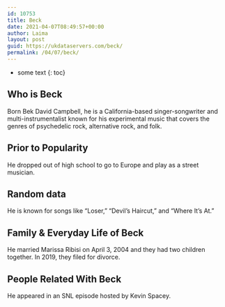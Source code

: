 ```yaml
---
id: 10753
title: Beck
date: 2021-04-07T08:49:57+00:00
author: Laima
layout: post
guid: https://ukdataservers.com/beck/
permalink: /04/07/beck/
---
```


* some text
{: toc}


## Who is Beck
                  
                  
                  
Born Bek David Campbell, he is a California-based singer-songwriter and multi-instrumentalist known for his experimental music that covers the genres of psychedelic rock, alternative rock, and folk.
                  
              
            
              
            
                
                
                
## Prior to Popularity
                  
                  
                  
He dropped out of high school to go to Europe and play as a street musician.
                  
              
            
              
            
                
                
                
## Random data
                  
                  
                  
He is known for songs like &#8220;Loser,&#8221; &#8220;Devil&#8217;s Haircut,&#8221; and &#8220;Where It&#8217;s At.&#8221;
                  
              
            
              
            
                
                
                
## Family & Everyday Life of Beck
                  
                  
                  
He married Marissa Ribisi on April 3, 2004 and they had two children together. In 2019, they filed for divorce. 
                  
              
            
              
            
                
                
                
## People Related With Beck
                  
                  
                  
He appeared in an SNL episode hosted by Kevin Spacey.
                  
              
            
              
            
                
              
            
              
              
            
            
              
            
          
          
          